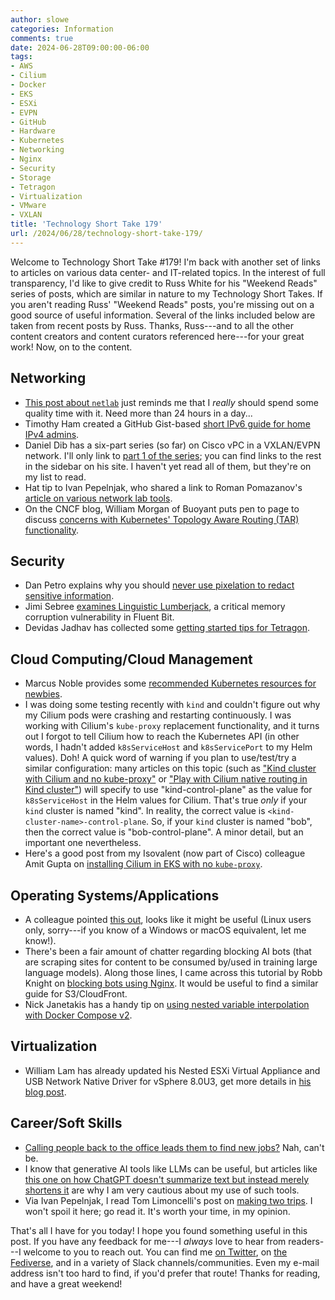 ```yaml
---
author: slowe
categories: Information
comments: true
date: 2024-06-28T09:00:00-06:00
tags:
- AWS
- Cilium
- Docker
- EKS
- ESXi
- EVPN
- GitHub
- Hardware
- Kubernetes
- Networking
- Nginx
- Security
- Storage
- Tetragon
- Virtualization
- VMware
- VXLAN
title: 'Technology Short Take 179'
url: /2024/06/28/technology-short-take-179/
---
```


Welcome to Technology Short Take #179! I'm back with another set of links to articles on various data center- and IT-related topics. In the interest of full transparency, I'd like to give credit to Russ White for his "Weekend Reads" series of posts, which are similar in nature to my Technology Short Takes. If you aren't reading Russ' "Weekend Reads" posts, you're missing out on a good source of useful information. Several of the links included below are taken from recent posts by Russ. Thanks, Russ---and to all the other content creators and content curators referenced here---for your great work! Now, on to the content.<!--more-->

## Networking

* [This post about `netlab`][link-6] just reminds me that I _really_ should spend some quality time with it. Need more than 24 hours in a day...
* Timothy Ham created a GitHub Gist-based [short IPv6 guide for home IPv4 admins][link-8].
* Daniel Dib has a six-part series (so far) on Cisco vPC in a VXLAN/EVPN network. I'll only link to [part 1 of the series][link-15]; you can find links to the rest in the sidebar on his site. I haven't yet read all of them, but they're on my list to read.
* Hat tip to Ivan Pepelnjak, who shared a link to Roman Pomazanov's [article on various network lab tools][link-16].
* On the CNCF blog, William Morgan of Buoyant puts pen to page to discuss [concerns with Kubernetes' Topology Aware Routing (TAR) functionality][link-17].

## Security

* Dan Petro explains why you should [never use pixelation to redact sensitive information][link-2].
* Jimi Sebree [examines Linguistic Lumberjack][link-3], a critical memory corruption vulnerability in Fluent Bit.
* Devidas Jadhav has collected some [getting started tips for Tetragon][link-19].

## Cloud Computing/Cloud Management

* Marcus Noble provides some [recommended Kubernetes resources for newbies][link-7].
* I was doing some testing recently with `kind` and couldn't figure out why my Cilium pods were crashing and restarting continuously. I was working with Cilium's `kube-proxy` replacement functionality, and it turns out I forgot to tell Cilium how to reach the Kubernetes API (in other words, I hadn't added `k8sServiceHost` and `k8sServicePort` to my Helm values). Doh! A quick word of warning if you plan to use/test/try a similar configuration: many articles on this topic (such as ["Kind cluster with Cilium and no kube-proxy"][link-10] or ["Play with Cilium native routing in Kind cluster"][link-12]) will specify to use "kind-control-plane" as the value for `k8sServiceHost` in the Helm values for Cilium. That's true _only_ if your `kind` cluster is named "kind". In reality, the correct value is `<kind-cluster-name>-control-plane`. So, if your `kind` cluster is named "bob", then the correct value is "bob-control-plane". A minor detail, but an important one nevertheless.
* Here's a good post from my Isovalent (now part of Cisco) colleague Amit Gupta on [installing Cilium in EKS with no `kube-proxy`][link-18].

## Operating Systems/Applications

* A colleague pointed [this out][link-5], looks like it might be useful (Linux users only, sorry---if you know of a Windows or macOS equivalent, let me know!).
* There's been a fair amount of chatter regarding blocking AI bots (that are scraping sites for content to be consumed by/used in training large language models). Along those lines, I came across this tutorial by Robb Knight on [blocking bots using Nginx][link-9]. It would be useful to find a similar guide for S3/CloudFront.
* Nick Janetakis has a handy tip on [using nested variable interpolation with Docker Compose v2][link-13].

## Virtualization

* William Lam has already updated his Nested ESXi Virtual Appliance and USB Network Native Driver for vSphere 8.0U3, get more details in [his blog post][link-11].

## Career/Soft Skills

* [Calling people back to the office leads them to find new jobs?][link-1] Nah, can't be.
* I know that generative AI tools like LLMs can be useful, but articles like [this one on how ChatGPT doesn't summarize text but instead merely shortens it][link-4] are why I am very cautious about my use of such tools.
* Via Ivan Pepelnjak, I read Tom Limoncelli's post on [making two trips][link-14]. I won't spoil it here; go read it. It's worth your time, in my opinion.

That's all I have for you today! I hope you found something useful in this post. If you have any feedback for me---I _always_ love to hear from readers---I welcome to you to reach out. You can find me [on Twitter][link-99], on [the Fediverse][link-30], and in a variety of Slack channels/communities. Even my e-mail address isn't too hard to find, if you'd prefer that route! Thanks for reading, and have a great weekend!

[link-1]: https://www.theregister.com/2024/05/16/hr_say_biz_leaders_scared_rto
[link-2]: https://bishopfox.com/blog/unredacter-tool-never-pixelation
[link-3]: https://www.tenable.com/blog/linguistic-lumberjack-attacking-cloud-services-via-logging-endpoints-fluent-bit-cve-2024-4323
[link-4]: https://ea.rna.nl/2024/05/27/when-chatgpt-summarises-it-actually-does-nothing-of-the-kind/
[link-5]: https://slgobinath.github.io/SafeEyes/
[link-6]: https://blog.ipspace.net/2024/06/netlab-1-8-4-vrnetlab-cat8000.html
[link-7]: https://marcusnoble.co.uk/2024-06-24-my-recommended-kubernetes-resources-for-newbies/
[link-8]: https://gist.github.com/timothyham/dd003dbad5614b425a8325ec820fd785
[link-9]: https://rknight.me/blog/blocking-bots-with-nginx/
[link-10]: https://medium.com/@charled.breteche/kind-cluster-with-cilium-and-no-kube-proxy-c6f4d84b5a9d
[link-11]: https://williamlam.com/2024/06/nested-esxi-virtual-appliance-usb-network-native-driver-for-esxi-for-vsphere-8-0-update-3.html
[link-12]: https://medium.com/@nahelou.j/play-with-cilium-native-routing-in-kind-cluster-5a9e586a81ca
[link-13]: https://nickjanetakis.com/blog/docker-tip-98-nested-variable-interpolation-with-docker-compose-v2
[link-14]: https://queue.acm.org/detail.cfm?id=3664275
[link-15]: https://lostintransit.se/2024/04/29/cisco-vpc-in-vxlan-evpn-network-part-1-anycast-vtep/
[link-16]: https://www.linkedin.com/pulse/lets-iac-some-network-labs-roman-pomazanov-tu1pe/
[link-17]: https://www.cncf.io/blog/2024/06/17/the-trouble-with-topology-aware-routing-sacrificing-reliability-in-the-name-of-cost-savings/
[link-18]: https://medium.com/@amitmavgupta/cilium-installing-cilium-in-eks-with-no-kube-proxy-86f54a56c360
[link-19]: https://www.linkedin.com/pulse/magical-ability-peek-inside-running-kubernetes-cluster-devidas-jadhav-t4eyf/
[link-30]: https://fosstodon.org/@scottslowe
[link-99]: https://twitter.com/scott_lowe
